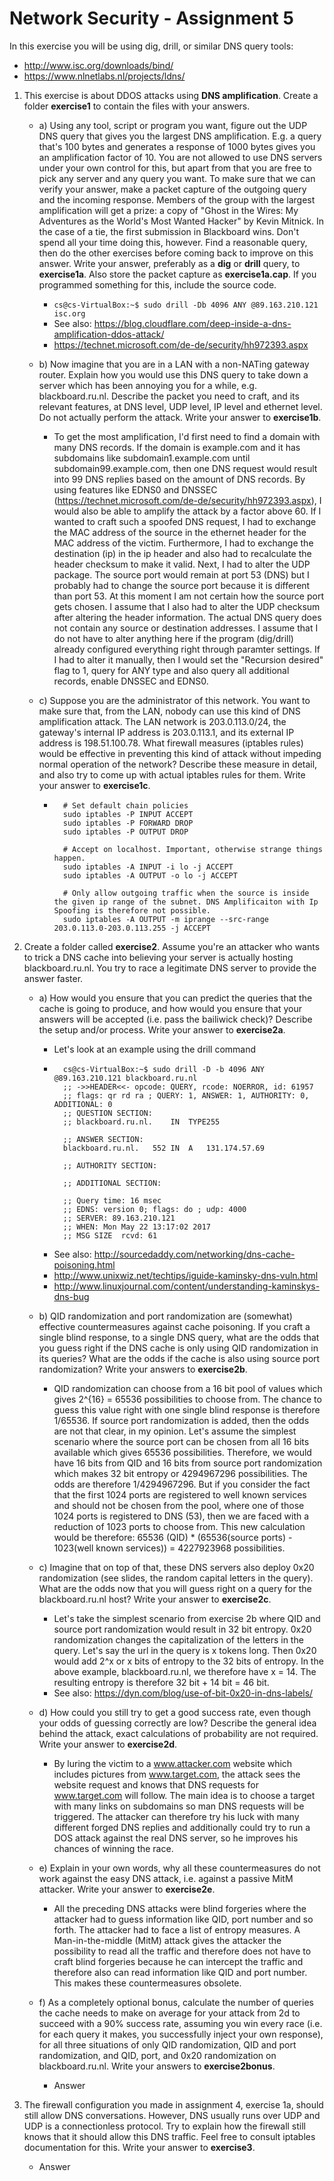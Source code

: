 # Network Security - Assignment 5

In this exercise you will be using dig, drill, or similar DNS query tools:
* http://www.isc.org/downloads/bind/
* https://www.nlnetlabs.nl/projects/ldns/

1. This exercise is about DDOS attacks using **DNS amplification**. Create a folder **exercise1** to contain the files with your answers.

	* a) Using any tool, script or program you want, figure out the UDP DNS query that gives you the largest DNS amplification. E.g. a query that's 100 bytes and generates a response of 1000 bytes gives you an amplification factor of 10. You are not allowed to use DNS servers under your own control for this, but apart from that you are free to pick any server and any query you want. To make sure that we can verify your answer, make a packet capture of the outgoing query and the incoming response. Members of the group with the largest amplification will get a prize: a copy of "Ghost in the Wires: My Adventures as the World's Most Wanted Hacker" by Kevin Mitnick. In the case of a tie, the first submission in Blackboard wins. Don't spend all your time doing this, however. Find a reasonable query, then do the other exercises before coming back to improve on this answer. Write your answer, preferably as a **dig** or **drill** query, to **exercise1a**. Also store the packet capture as **exercise1a.cap**. If you programmed something for this, include the source code.
		
		* ``` cs@cs-VirtualBox:~$ sudo drill -Db 4096 ANY @89.163.210.121 isc.org ```
		* See also: https://blog.cloudflare.com/deep-inside-a-dns-amplification-ddos-attack/
		* https://technet.microsoft.com/de-de/security/hh972393.aspx

	* b) Now imagine that you are in a LAN with a non-NATing gateway router. Explain how you would use this DNS query to take down a server which has been annoying you for a while, e.g. blackboard.ru.nl. Describe the packet you need to craft, and its relevant features, at DNS level, UDP level, IP level and ethernet level. Do not actually perform the attack. Write your answer to **exercise1b**.

		* To get the most amplification, I'd first need to find a domain with many DNS records. If the domain is example.com and it has subdomains like subdomain1.example.com until subdomain99.example.com, then one DNS request would result into 99 DNS replies based on the amount of DNS records. By using features like EDNS0 and DNSSEC (https://technet.microsoft.com/de-de/security/hh972393.aspx), I would also be able to amplify the attack by a factor above 60. If I wanted to craft such a spoofed DNS request, I had to exchange the MAC address of the source in the ethernet header for the MAC address of the victim. Furthermore, I had to exchange the destination (ip) in the ip header and also had to recalculate the header checksum to make it valid. Next, I had to alter the UDP package. The source port would remain at port 53 (DNS) but I probably had to change the source port because it is different than port 53. At this moment I am not certain how the source port gets chosen. I assume that I also had to alter the UDP checksum after altering the header information. The actual DNS query does not contain any source or destination addresses. I assume that I do not have to alter anything here if the program (dig/drill) already configured everything right through paramter settings. If I had to alter it manually, then I would set the "Recursion desired" flag to 1, query for ANY type and also query all additional records, enable DNSSEC and EDNS0.

	* c) Suppose you are the administrator of this network. You want to make sure that, from the LAN, nobody can use this kind of DNS amplification attack. The LAN network is 203.0.113.0/24, the gateway's internal IP address is 203.0.113.1, and its external IP address is 198.51.100.78. What firewall measures (iptables rules) would be effective in preventing this kind of attack without impeding normal operation of the network? Describe these measure in detail, and also try to come up with actual iptables rules for them. Write your answer to **exercise1c**.

		* ``` 
			# Set default chain policies
			sudo iptables -P INPUT ACCEPT
			sudo iptables -P FORWARD DROP
			sudo iptables -P OUTPUT DROP

			# Accept on localhost. Important, otherwise strange things happen.
			sudo iptables -A INPUT -i lo -j ACCEPT
			sudo iptables -A OUTPUT -o lo -j ACCEPT

			# Only allow outgoing traffic when the source is inside the given ip range of the subnet. DNS Amplificaiton with Ip Spoofing is therefore not possible.
			sudo iptables -A OUTPUT -m iprange --src-range 203.0.113.0-203.0.113.255 -j ACCEPT

2. Create a folder called **exercise2**. Assume you're an attacker who wants to trick a DNS cache into believing your server is actually hosting blackboard.ru.nl. You try to race a legitimate DNS server to provide the answer faster.

	* a) How would you ensure that you can predict the queries that the cache is going to produce, and how would you ensure that your answers will be accepted (i.e. pass the bailiwick check)? Describe the setup and/or process. Write your answer to **exercise2a**.

		* Let's look at an example using the drill command
		* ```
			cs@cs-VirtualBox:~$ sudo drill -D -b 4096 ANY @89.163.210.121 blackboard.ru.nl
			;; ->>HEADER<<- opcode: QUERY, rcode: NOERROR, id: 61957
			;; flags: qr rd ra ; QUERY: 1, ANSWER: 1, AUTHORITY: 0, ADDITIONAL: 0 
			;; QUESTION SECTION:
			;; blackboard.ru.nl.	IN	TYPE255

			;; ANSWER SECTION:
			blackboard.ru.nl.	552	IN	A	131.174.57.69

			;; AUTHORITY SECTION:

			;; ADDITIONAL SECTION:

			;; Query time: 16 msec
			;; EDNS: version 0; flags: do ; udp: 4000
			;; SERVER: 89.163.210.121
			;; WHEN: Mon May 22 13:17:02 2017
			;; MSG SIZE  rcvd: 61

		* See also: http://sourcedaddy.com/networking/dns-cache-poisoning.html
		* http://www.unixwiz.net/techtips/iguide-kaminsky-dns-vuln.html
		* http://www.linuxjournal.com/content/understanding-kaminskys-dns-bug

	* b) QID randomization and port randomization are (somewhat) effective countermeasures against cache poisoning. If you craft a single blind response, to a single DNS query, what are the odds that you guess right if the DNS cache is only using QID randomization in its queries? What are the odds if the cache is also using source port randomization? Write your answers to **exercise2b**.
	
		* QID randomization can choose from a 16 bit pool of values which gives 2^{16} = 65536 possibilities to choose from. The chance to guess this value right with one single blind response is therefore 1/65536. If source port randomization is added, then the odds are not that clear, in my opinion. Let's assume the simplest scenario where the source port can be chosen from all 16 bits available which gives 65536 possibilities. Therefore, we would have 16 bits from QID and 16 bits from source port randomization which makes 32 bit entropy or 4294967296 possibilities. The odds are therefore 1/4294967296. But if you consider the fact that the first 1024 ports are registered to well known services and should not be chosen from the pool, where one of those 1024 ports is registered to DNS (53), then we are faced with a reduction of 1023 ports to choose from. This new calculation would be therefore: 65536 (QID) * (65536(source ports) - 1023(well known services)) = 4227923968 possibilities.

	* c) Imagine that on top of that, these DNS servers also deploy 0x20 randomization (see slides, the random capital letters in the query). What are the odds now that you will guess right on a query for the blackboard.ru.nl host? Write your answer to **exercise2c**.

		* Let's take the simplest scenario from exercise 2b where QID and source port randomization would result in 32 bit entropy. 0x20 randomization changes the capitalization of the letters in the query. Let's say the url in the query is x tokens long. Then 0x20 would add 2^x or x bits of entropy to the 32 bits of entropy. In the above example, blackboard.ru.nl, we therefore have x = 14. The resulting entropy is therefore 32 bit + 14 bit = 46 bit.
		* See also: https://dyn.com/blog/use-of-bit-0x20-in-dns-labels/

	* d) How could you still try to get a good success rate, even though your odds of guessing correctly are low? Describe the general idea behind the attack, exact calculations of probability are not required. Write your answer to **exercise2d**.	

		* By luring the victim to a www.attacker.com website which includes pictures from www.target.com, the attack sees the website request and knows that DNS requests for www.target.com will follow. The main idea is to choose a target with many links on subdomains so man DNS requests will be triggered. The attacker can therefore try his luck with many different forged DNS replies and additionally could try to run a DOS attack against the real DNS server, so he improves his chances of winning the race.

	* e) Explain in your own words, why all these countermeasures do not work against the easy DNS attack, i.e. against a passive MitM attacker. Write your answer to **exercise2e**.
	
		* All the preceding DNS attacks were blind forgeries where the attacker had to guess information like QID, port number and so forth. The attacker had to face a list of entropy measures. A Man-in-the-middle (MitM) attack gives the attacker the possibility to read all the traffic and therefore does not have to craft blind forgeries because he can intercept the traffic and therefore also can read information like QID and port number. This makes these countermeasures obsolete.

	* f) As a completely optional bonus, calculate the number of queries the cache needs to make on average for your attack from 2d to succeed with a 90% success rate, assuming you win every race (i.e. for each query it makes, you successfully inject your own response), for all three situations of only QID randomization, QID and port randomization, and QID, port, and 0x20 randomization on blackboard.ru.nl. Write your answers to **exercise2bonus**.

		* Answer


3. The firewall configuration you made in assignment 4, exercise 1a, should still allow DNS conversations. However, DNS usually runs over UDP and UDP is a connectionless protocol. Try to explain how the firewall still knows that it should allow this DNS traffic. Feel free to consult iptables documentation for this. Write your answer to **exercise3**. 

	* Answer			


